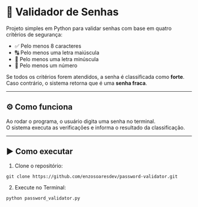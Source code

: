 # 🔐 Validador de Senhas

Projeto simples em Python para validar senhas com base em quatro critérios de segurança:

- ✅ Pelo menos 8 caracteres
- 🔠 Pelo menos uma letra maiúscula
- 🔡 Pelo menos uma letra minúscula
- 🔢 Pelo menos um número

Se todos os critérios forem atendidos, a senha é classificada como **forte**.  
Caso contrário, o sistema retorna que é uma **senha fraca**.

---

## ⚙️ Como funciona

Ao rodar o programa, o usuário digita uma senha no terminal.  
O sistema executa as verificações e informa o resultado da classificação.

---

## ▶️ Como executar

1. Clone o repositório:

```
git clone https://github.com/enzosoaresdev/password-validator.git
````
2. Execute no Terminal:

```
python password_validator.py
```

